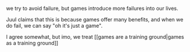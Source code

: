we try to avoid failure, but games introduce more failures into our lives.

Juul claims that this is because games offer many benefits, and when we do fail, we can say "oh it's just a game".

I agree somewhat, but imo, we treat [[games are a training ground|games as a training ground]]
